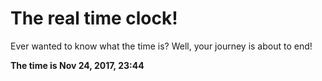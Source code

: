 # The real time clock!

Ever wanted to know what the time is? Well, your journey is about to end!

**The time is Nov 24, 2017, 23:44**